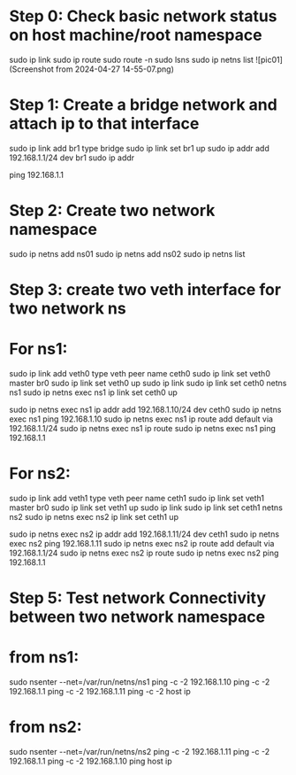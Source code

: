 
# Step 0: Check basic network status on host machine/root namespace

sudo ip link
sudo ip route
sudo route -n
sudo lsns
sudo ip netns list
![pic01](Screenshot from 2024-04-27 14-55-07.png)

# Step 1: Create a bridge network and attach ip to that interface

sudo ip link add br1 type bridge
sudo ip link set br1 up
sudo ip addr add 192.168.1.1/24 dev br1
sudo ip addr

ping 192.168.1.1
# Step 2: Create two network namespace

sudo ip netns add ns01
sudo ip netns add ns02
sudo ip netns list

# Step 3: create two veth interface for two network ns

# For ns1:

sudo ip link add veth0 type veth peer name ceth0
sudo ip link set veth0 master br0
sudo ip link set veth0 up
sudo ip link 
sudo ip link set ceth0 netns ns1
sudo ip netns exec ns1 ip link set ceth0 up

sudo ip netns exec ns1 ip addr add 192.168.1.10/24 dev ceth0
sudo ip netns exec ns1 ping 192.168.1.10
sudo ip netns exec ns1 ip route add default via 192.168.1.1/24
sudo ip netns exec ns1 ip route 
sudo ip netns exec ns1 ping 192.168.1.1

# For ns2:

sudo ip link add veth1 type veth peer name ceth1
sudo ip link set veth1 master br0
sudo ip link set veth1 up
sudo ip link 
sudo ip link set ceth1 netns ns2
sudo ip netns exec ns2 ip link set ceth1 up

sudo ip netns exec ns2 ip addr add 192.168.1.11/24 dev ceth1
sudo ip netns exec ns2 ping 192.168.1.11
sudo ip netns exec ns2 ip route add default via 192.168.1.1/24 
sudo ip netns exec ns2 ip route 
sudo ip netns exec ns2 ping 192.168.1.1

# Step 5: Test network Connectivity between two network namespace

# from ns1: 

sudo nsenter --net=/var/run/netns/ns1
ping -c -2 192.168.1.10
ping -c -2 192.168.1.1
ping -c -2 192.168.1.11
ping -c -2 host ip

# from ns2: 

sudo nsenter --net=/var/run/netns/ns2
ping -c -2 192.168.1.11
ping -c -2 192.168.1.1
ping -c -2 192.168.1.10
ping host ip

